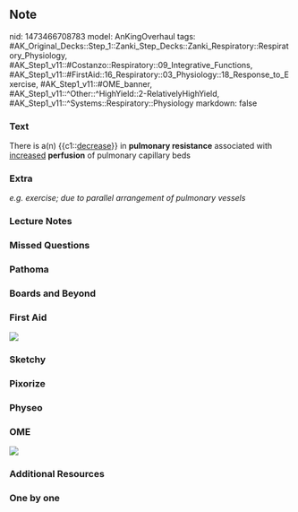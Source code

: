 ## Note
nid: 1473466708783
model: AnKingOverhaul
tags: #AK_Original_Decks::Step_1::Zanki_Step_Decks::Zanki_Respiratory::Respiratory_Physiology, #AK_Step1_v11::#Costanzo::Respiratory::09_Integrative_Functions, #AK_Step1_v11::#FirstAid::16_Respiratory::03_Physiology::18_Response_to_Exercise, #AK_Step1_v11::#OME_banner, #AK_Step1_v11::^Other::^HighYield::2-RelativelyHighYield, #AK_Step1_v11::^Systems::Respiratory::Physiology
markdown: false

### Text
<div>
  There is a(n) {{c1::<u>decrease</u>}} in <b>pulmonary
  resistance</b> associated with <u>increased</u> <b>perfusion</b>
  of pulmonary capillary beds
</div>

### Extra
<i>e.g. exercise; due to parallel arrangement of pulmonary
vessels</i>

### Lecture Notes


### Missed Questions


### Pathoma


### Boards and Beyond


### First Aid
<img src="tmpJURpgz.png">

### Sketchy


### Pixorize


### Physeo


### OME
<div class="ome-widget">
  <a href="https://onlinemeded.org?ref=anki"><img src=
  "_OME_AnkiFlashcards_General_4.png"></a>
</div>

### Additional Resources


### One by one

